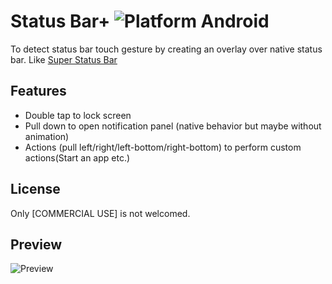 # Status Bar+ ![Platform Android](https://img.shields.io/badge/Android-3DDC84?style=for-the-badge&logo=android&logoColor=white)

To detect status bar touch gesture by creating an overlay over native status bar. Like [Super Status Bar](https://play.google.com/store/apps/details?id=com.tombayley.statusbar)

## Features

- Double tap to lock screen
- Pull down to open notification panel (native behavior but maybe without animation)
- Actions (pull left/right/left-bottom/right-bottom) to perform custom actions(Start an app etc.)

## License
Only [COMMERCIAL USE] is not welcomed.


## Preview
![Preview](https://user-images.githubusercontent.com/35769340/157036325-a0921100-a7d5-4fed-9401-4569dde0d398.gif)
